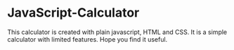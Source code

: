 # JavaScript-Calculator

This calculator is created with plain javascript, HTML and CSS.
It is a simple calculator with limited features.
Hope you find it useful.

